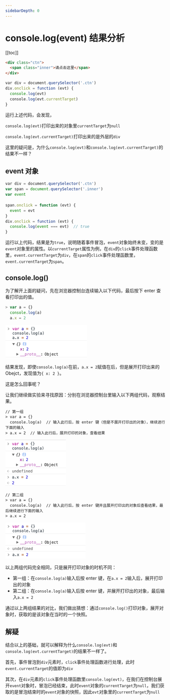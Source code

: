 ```yaml
---
sidebarDepth: 0
---
```


# console.log(event) 结果分析

[[toc]]

```html
<div class="ctn">
  <span class="inner">请点击这里</span>
</div>
```

```js
var div = document.querySelector('.ctn')
div.onclick = function (evt) {
  console.log(evt)
  console.log(evt.currentTarget)
}
```

运行上述代码，会发现，

`console.log(evt)`打印出来的对象里`currentTarget`为`null`

`console.log(evt.currentTarget)`打印出来的是外层的`div`

这里的疑问是，为什么`console.log(evt)`和`console.log(evt.currentTarget)`的结果不一样？


## event 对象

```js
var div = document.querySelector('.ctn')
var span = document.querySelector('.inner')
var event

span.onclick = function (evt) {
  event = evt
}
div.onclick = function (evt) {
  console.log(event === evt)  // true
}
```

运行以上代码，结果是为`true`，说明随着事件冒泡，`event`对象始终未变，变的是`event`对象里的属性。以`currentTarget`属性为例，在`div`的`click`事件处理函数里，`event.currentTarget`为`div`，在`span`的`click`事件处理函数里，`event.currentTarget`为`span`。


## console.log()

为了解开上面的疑问，先在浏览器控制台连续输入以下代码，最后按下 enter 查看打印出的值。

```js
> var a = {}
  console.log(a)
  a.x = 2
```
![实验结果](./zero.png)

结果发现，即使`console.log(a)`在前，`a.x = 2`赋值在后，但是展开打印出来的 Obejct，发现值为`{ x: 2 }`。

这是怎么回事呢？


让我们继续做实验来寻找原因：分别在浏览器控制台里输入以下两组代码，观察结果。

```
// 第一组
> var a = {}
  console.log(a)  // 输入此行后，按 enter 键（但是不展开打印出的对象），继续进行下面的输入
> a.x = 2  // 输入此行后，展开打印的对象，查看结果
```
![第一组结果](./first.png)

```
// 第二组
> var a = {}
  console.log(a)  // 输入此行后，按 enter 键并且展开打印出的对象后查看结果，最后继续进行下面的输入
> a.x = 2
```
![第二组结果](./second.png)

以上两组代码完全相同，只是展开打印对象的时机不同：
- 第一组：在`console.log(a)`输入后按 enter 键，在`a.x = 2`输入后，展开打印出的对象
- 第二组：在`console.log(a)`输入后按 enter 键，并展开打印出的对象，最后输入`a.x = 2`

通过以上两组结果的对比，我们做出猜想：通过`console.log()`打印对象，展开对象时，获取的是该对象在当时的一个快照。


## 解疑

结合以上的基础，就可以解释为什么`console.log(evt)`和`console.log(evt.currentTarget)`的结果不一样了。

首先，事件冒泡到`div`元素时，`click`事件处理函数进行处理，此时`event.currentTarget`的值即为`div`

其次，在`div`元素的`click`事件处理函数里`console.log(evt)`，在我们在控制台展开`event`对象时，冒泡已经结束，此时`event`对象的`currentTarget`为`null`，我们获取的是冒泡结束时的`event`对象的快照，因此`evt`对象里的`currentTarget`为`null`

